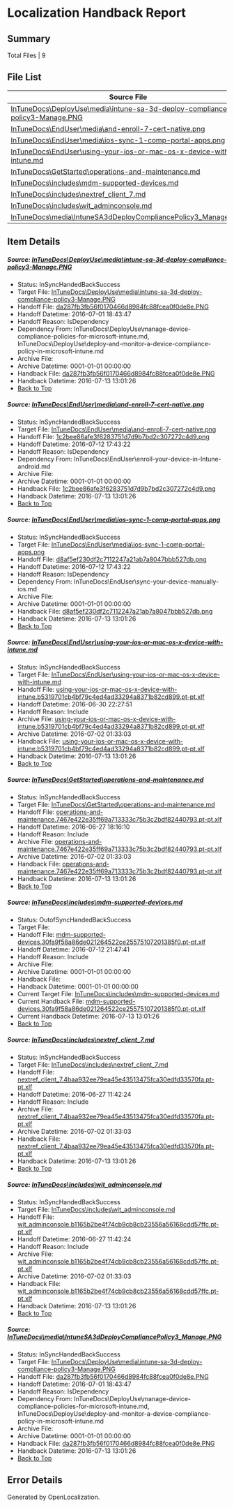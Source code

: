 # <a name='report-top'></a> Localization Handback Report

## Summary
 Total Files | 9

## File List
 Source File | Status | Details 
 ----------- | ------ | ------- 
 [InTuneDocs\DeployUse\media\intune-sa-3d-deploy-compliance-policy3-Manage.PNG](https://github.com/Microsoft/IntuneDocs-pr/blob/7eeb9c845875211ed68f90416b90431f2341bf6b/InTuneDocs/DeployUse/media/intune-sa-3d-deploy-compliance-policy3-Manage.PNG) | InSyncHandedBackSuccess | [Details](#da287fb3fb56f0170466d8984fc88fcea0f0de8e158)
 [InTuneDocs\EndUser\media\and-enroll-7-cert-native.png](https://github.com/Microsoft/IntuneDocs-pr/blob/59cb9c26f96352831d7190ea50e4d7c48c16d4f9/InTuneDocs/EndUser/media/and-enroll-7-cert-native.png) | InSyncHandedBackSuccess | [Details](#1c2bee86afe3f6283751d7d9b7bd2c307272c4d9333)
 [InTuneDocs\EndUser\media\ios-sync-1-comp-portal-apps.png](https://github.com/Microsoft/IntuneDocs-pr/blob/b3acbff3298f713674640eeb09d0ecf7845706ae/InTuneDocs/EndUser/media/ios-sync-1-comp-portal-apps.png) | InSyncHandedBackSuccess | [Details](#d8af5ef230df2c7112247a21ab7a8047bbb527db378)
 [InTuneDocs\EndUser\using-your-ios-or-mac-os-x-device-with-intune.md](https://github.com/Microsoft/IntuneDocs-pr/blob/24573d04c319e359b810b6fdf607b44db19306e9/InTuneDocs/EndUser/using-your-ios-or-mac-os-x-device-with-intune.md) | InSyncHandedBackSuccess | [Details](#bf298bace896a666d1f2992f2921ebf5a15f05f7452)
 [InTuneDocs\GetStarted\operations-and-maintenance.md](https://github.com/Microsoft/IntuneDocs-pr/blob/d82d0ae4820d2e2141848235b8741abccaec3bc6/InTuneDocs/GetStarted/operations-and-maintenance.md) | InSyncHandedBackSuccess | [Details](#a26de5f97800d8cac0c52c87014c75402460fee4522)
 [InTuneDocs\includes\mdm-supported-devices.md](https://github.com/Microsoft/IntuneDocs-pr/blob/5f336cf52cbecd93cb7b2850560327e6024302e0/InTuneDocs/includes/mdm-supported-devices.md) | OutofSyncHandedBackSuccess | [Details](#250e15795ac6bed9504f8c08d387d02526792687607)
 [InTuneDocs\includes\nextref_client_7.md](https://github.com/Microsoft/IntuneDocs-pr/blob/56ab8c21f7da490c3bf0d541c7026e2ed84926dd/InTuneDocs/includes/nextref_client_7.md) | InSyncHandedBackSuccess | [Details](#fb4c7817eac9a4569076492c3d678228adfa9cdf608)
 [InTuneDocs\includes\wit_adminconsole.md](https://github.com/Microsoft/IntuneDocs-pr/blob/56ab8c21f7da490c3bf0d541c7026e2ed84926dd/InTuneDocs/includes/wit_adminconsole.md) | InSyncHandedBackSuccess | [Details](#484386cefe4984efd6277a56d381ba29353839ca634)
 [InTuneDocs\media\IntuneSA3dDeployCompliancePolicy3_Manage.PNG](https://github.com/Microsoft/IntuneDocs-pr/blob/342ba96505b4ac7ce2c407a2f65c07379b29d7b9/InTuneDocs/media/IntuneSA3dDeployCompliancePolicy3_Manage.PNG) | InSyncHandedBackSuccess | [Details](#da287fb3fb56f0170466d8984fc88fcea0f0de8e938)

## Item Details
##### <a name='da287fb3fb56f0170466d8984fc88fcea0f0de8e158'></a> Source: [InTuneDocs\DeployUse\media\intune-sa-3d-deploy-compliance-policy3-Manage.PNG](https://github.com/Microsoft/IntuneDocs-pr/blob/7eeb9c845875211ed68f90416b90431f2341bf6b/InTuneDocs/DeployUse/media/intune-sa-3d-deploy-compliance-policy3-Manage.PNG)
* Status: InSyncHandedBackSuccess
* Target File: [InTuneDocs\DeployUse\media\intune-sa-3d-deploy-compliance-policy3-Manage.PNG](https://github.com/Microsoft/IntuneDocs-pr.pt-pt/blob/c1b05507655a86778ef656164a2017c05827ca58/InTuneDocs/DeployUse/media/intune-sa-3d-deploy-compliance-policy3-Manage.PNG)
* Handoff File: [da287fb3fb56f0170466d8984fc88fcea0f0de8e.PNG](https://github.com/Microsoft/EM.handoff/blob/602a96cfac830fc28512739e9e7e7a2e6ec68eb7/ol-handoff/Microsoft/IntuneDocs-pr.pt-pt/master/da287fb3fb56f0170466d8984fc88fcea0f0de8e.PNG)
* Handoff Datetime: 2016-07-01 18:43:47
* Handoff Reason: IsDependency
* Dependency From: InTuneDocs\DeployUse\manage-device-compliance-policies-for-microsoft-intune.md, InTuneDocs\DeployUse\deploy-and-monitor-a-device-compliance-policy-in-microsoft-intune.md
* Archive File: 
* Archive Datetime: 0001-01-01 00:00:00
* Handback File: [da287fb3fb56f0170466d8984fc88fcea0f0de8e.PNG](https://github.com/Microsoft/EM.handback/blob/f53f49d6cade6c642620946d1c7118f94e24244b/ol-handback/Microsoft/IntuneDocs-pr.pt-pt/master/da287fb3fb56f0170466d8984fc88fcea0f0de8e.PNG)
* Handback Datetime: 2016-07-13 13:01:26
* [Back to Top](#report-top)

##### <a name='1c2bee86afe3f6283751d7d9b7bd2c307272c4d9333'></a> Source: [InTuneDocs\EndUser\media\and-enroll-7-cert-native.png](https://github.com/Microsoft/IntuneDocs-pr/blob/59cb9c26f96352831d7190ea50e4d7c48c16d4f9/InTuneDocs/EndUser/media/and-enroll-7-cert-native.png)
* Status: InSyncHandedBackSuccess
* Target File: [InTuneDocs\EndUser\media\and-enroll-7-cert-native.png](https://github.com/Microsoft/IntuneDocs-pr.pt-pt/blob/c1b05507655a86778ef656164a2017c05827ca58/InTuneDocs/EndUser/media/and-enroll-7-cert-native.png)
* Handoff File: [1c2bee86afe3f6283751d7d9b7bd2c307272c4d9.png](https://github.com/Microsoft/EM.handoff/blob/c810df6624a7981e332432edbb35984742201ee3/ol-handoff/Microsoft/IntuneDocs-pr.pt-pt/master/1c2bee86afe3f6283751d7d9b7bd2c307272c4d9.png)
* Handoff Datetime: 2016-07-12 17:43:22
* Handoff Reason: IsDependency
* Dependency From: InTuneDocs\EndUser\enroll-your-device-in-Intune-android.md
* Archive File: 
* Archive Datetime: 0001-01-01 00:00:00
* Handback File: [1c2bee86afe3f6283751d7d9b7bd2c307272c4d9.png](https://github.com/Microsoft/EM.handback/blob/f53f49d6cade6c642620946d1c7118f94e24244b/ol-handback/Microsoft/IntuneDocs-pr.pt-pt/master/1c2bee86afe3f6283751d7d9b7bd2c307272c4d9.png)
* Handback Datetime: 2016-07-13 13:01:26
* [Back to Top](#report-top)

##### <a name='d8af5ef230df2c7112247a21ab7a8047bbb527db378'></a> Source: [InTuneDocs\EndUser\media\ios-sync-1-comp-portal-apps.png](https://github.com/Microsoft/IntuneDocs-pr/blob/b3acbff3298f713674640eeb09d0ecf7845706ae/InTuneDocs/EndUser/media/ios-sync-1-comp-portal-apps.png)
* Status: InSyncHandedBackSuccess
* Target File: [InTuneDocs\EndUser\media\ios-sync-1-comp-portal-apps.png](https://github.com/Microsoft/IntuneDocs-pr.pt-pt/blob/c1b05507655a86778ef656164a2017c05827ca58/InTuneDocs/EndUser/media/ios-sync-1-comp-portal-apps.png)
* Handoff File: [d8af5ef230df2c7112247a21ab7a8047bbb527db.png](https://github.com/Microsoft/EM.handoff/blob/c810df6624a7981e332432edbb35984742201ee3/ol-handoff/Microsoft/IntuneDocs-pr.pt-pt/master/d8af5ef230df2c7112247a21ab7a8047bbb527db.png)
* Handoff Datetime: 2016-07-12 17:43:22
* Handoff Reason: IsDependency
* Dependency From: InTuneDocs\EndUser\sync-your-device-manually-ios.md
* Archive File: 
* Archive Datetime: 0001-01-01 00:00:00
* Handback File: [d8af5ef230df2c7112247a21ab7a8047bbb527db.png](https://github.com/Microsoft/EM.handback/blob/f53f49d6cade6c642620946d1c7118f94e24244b/ol-handback/Microsoft/IntuneDocs-pr.pt-pt/master/d8af5ef230df2c7112247a21ab7a8047bbb527db.png)
* Handback Datetime: 2016-07-13 13:01:26
* [Back to Top](#report-top)

##### <a name='bf298bace896a666d1f2992f2921ebf5a15f05f7452'></a> Source: [InTuneDocs\EndUser\using-your-ios-or-mac-os-x-device-with-intune.md](https://github.com/Microsoft/IntuneDocs-pr/blob/24573d04c319e359b810b6fdf607b44db19306e9/InTuneDocs/EndUser/using-your-ios-or-mac-os-x-device-with-intune.md)
* Status: InSyncHandedBackSuccess
* Target File: [InTuneDocs\EndUser\using-your-ios-or-mac-os-x-device-with-intune.md](https://github.com/Microsoft/IntuneDocs-pr.pt-pt/blob/c1b05507655a86778ef656164a2017c05827ca58/InTuneDocs/EndUser/using-your-ios-or-mac-os-x-device-with-intune.md)
* Handoff File: [using-your-ios-or-mac-os-x-device-with-intune.b5319701cb4bf79c4ed4ad33294a8371b82cd899.pt-pt.xlf](https://github.com/Microsoft/EM.handoff/blob/dbfe2eb35c3572a6b2cdbc18383a63c6a97534fc/ol-handoff/Microsoft/IntuneDocs-pr.pt-pt/master/using-your-ios-or-mac-os-x-device-with-intune.b5319701cb4bf79c4ed4ad33294a8371b82cd899.pt-pt.xlf)
* Handoff Datetime: 2016-06-30 22:27:51
* Handoff Reason: Include
* Archive File: [using-your-ios-or-mac-os-x-device-with-intune.b5319701cb4bf79c4ed4ad33294a8371b82cd899.pt-pt.xlf](https://github.com/Microsoft/EM.handoff/blob/78757f2aae44696e92c09a99a285043e68179034/ol-handoff/Microsoft/IntuneDocs-pr.pt-pt/master/archive/using-your-ios-or-mac-os-x-device-with-intune.b5319701cb4bf79c4ed4ad33294a8371b82cd899.pt-pt.xlf)
* Archive Datetime: 2016-07-02 01:33:03
* Handback File: [using-your-ios-or-mac-os-x-device-with-intune.b5319701cb4bf79c4ed4ad33294a8371b82cd899.pt-pt.xlf](https://github.com/Microsoft/EM.handback/blob/f53f49d6cade6c642620946d1c7118f94e24244b/ol-handback/Microsoft/IntuneDocs-pr.pt-pt/master/using-your-ios-or-mac-os-x-device-with-intune.b5319701cb4bf79c4ed4ad33294a8371b82cd899.pt-pt.xlf)
* Handback Datetime: 2016-07-13 13:01:26
* [Back to Top](#report-top)

##### <a name='a26de5f97800d8cac0c52c87014c75402460fee4522'></a> Source: [InTuneDocs\GetStarted\operations-and-maintenance.md](https://github.com/Microsoft/IntuneDocs-pr/blob/d82d0ae4820d2e2141848235b8741abccaec3bc6/InTuneDocs/GetStarted/operations-and-maintenance.md)
* Status: InSyncHandedBackSuccess
* Target File: [InTuneDocs\GetStarted\operations-and-maintenance.md](https://github.com/Microsoft/IntuneDocs-pr.pt-pt/blob/c1b05507655a86778ef656164a2017c05827ca58/InTuneDocs/GetStarted/operations-and-maintenance.md)
* Handoff File: [operations-and-maintenance.7467e422e35ff69a713333c75b3c2bdf82440793.pt-pt.xlf](https://github.com/Microsoft/EM.handoff/blob/6527041760837ad29a763c68ba8fdb46453b0582/ol-handoff/Microsoft/IntuneDocs-pr.pt-pt/master/operations-and-maintenance.7467e422e35ff69a713333c75b3c2bdf82440793.pt-pt.xlf)
* Handoff Datetime: 2016-06-27 18:16:10
* Handoff Reason: Include
* Archive File: [operations-and-maintenance.7467e422e35ff69a713333c75b3c2bdf82440793.pt-pt.xlf](https://github.com/Microsoft/EM.handoff/blob/78757f2aae44696e92c09a99a285043e68179034/ol-handoff/Microsoft/IntuneDocs-pr.pt-pt/master/archive/operations-and-maintenance.7467e422e35ff69a713333c75b3c2bdf82440793.pt-pt.xlf)
* Archive Datetime: 2016-07-02 01:33:03
* Handback File: [operations-and-maintenance.7467e422e35ff69a713333c75b3c2bdf82440793.pt-pt.xlf](https://github.com/Microsoft/EM.handback/blob/f53f49d6cade6c642620946d1c7118f94e24244b/ol-handback/Microsoft/IntuneDocs-pr.pt-pt/master/operations-and-maintenance.7467e422e35ff69a713333c75b3c2bdf82440793.pt-pt.xlf)
* Handback Datetime: 2016-07-13 13:01:26
* [Back to Top](#report-top)

##### <a name='250e15795ac6bed9504f8c08d387d02526792687607'></a> Source: [InTuneDocs\includes\mdm-supported-devices.md](https://github.com/Microsoft/IntuneDocs-pr/blob/5f336cf52cbecd93cb7b2850560327e6024302e0/InTuneDocs/includes/mdm-supported-devices.md)
* Status: OutofSyncHandedBackSuccess
* Target File: 
* Handoff File: [mdm-supported-devices.30fa9f58a86de021264522ce25575107201385f0.pt-pt.xlf](https://github.com/Microsoft/EM.handoff/blob/3b6850047856530f35fa1eb310fb1b0b04d352a3/ol-handoff/Microsoft/IntuneDocs-pr.pt-pt/master/mdm-supported-devices.30fa9f58a86de021264522ce25575107201385f0.pt-pt.xlf)
* Handoff Datetime: 2016-07-12 21:47:41
* Handoff Reason: Include
* Archive File: 
* Archive Datetime: 0001-01-01 00:00:00
* Handback File: 
* Handback Datetime: 0001-01-01 00:00:00
* Current Target File: [InTuneDocs\includes\mdm-supported-devices.md](https://github.com/Microsoft/IntuneDocs-pr.pt-pt/blob/c1b05507655a86778ef656164a2017c05827ca58/InTuneDocs/includes/mdm-supported-devices.md)
* Current Handback File: [mdm-supported-devices.30fa9f58a86de021264522ce25575107201385f0.pt-pt.xlf](https://github.com/Microsoft/EM.handback/blob/f53f49d6cade6c642620946d1c7118f94e24244b/ol-handback/Microsoft/IntuneDocs-pr.pt-pt/master/mdm-supported-devices.30fa9f58a86de021264522ce25575107201385f0.pt-pt.xlf)
* Current Handback Datetime: 2016-07-13 13:01:26
* [Back to Top](#report-top)

##### <a name='fb4c7817eac9a4569076492c3d678228adfa9cdf608'></a> Source: [InTuneDocs\includes\nextref_client_7.md](https://github.com/Microsoft/IntuneDocs-pr/blob/56ab8c21f7da490c3bf0d541c7026e2ed84926dd/InTuneDocs/includes/nextref_client_7.md)
* Status: InSyncHandedBackSuccess
* Target File: [InTuneDocs\includes\nextref_client_7.md](https://github.com/Microsoft/IntuneDocs-pr.pt-pt/blob/c1b05507655a86778ef656164a2017c05827ca58/InTuneDocs/includes/nextref_client_7.md)
* Handoff File: [nextref_client_7.4baa932ee79ea45e43513475fca30edfd33570fa.pt-pt.xlf](https://github.com/Microsoft/EM.handoff/blob/87e25293ac48494f472178a485e15a71c94b48b2/ol-handoff/Microsoft/IntuneDocs-pr.pt-pt/master/nextref_client_7.4baa932ee79ea45e43513475fca30edfd33570fa.pt-pt.xlf)
* Handoff Datetime: 2016-06-27 11:42:24
* Handoff Reason: Include
* Archive File: [nextref_client_7.4baa932ee79ea45e43513475fca30edfd33570fa.pt-pt.xlf](https://github.com/Microsoft/EM.handoff/blob/78757f2aae44696e92c09a99a285043e68179034/ol-handoff/Microsoft/IntuneDocs-pr.pt-pt/master/archive/nextref_client_7.4baa932ee79ea45e43513475fca30edfd33570fa.pt-pt.xlf)
* Archive Datetime: 2016-07-02 01:33:03
* Handback File: [nextref_client_7.4baa932ee79ea45e43513475fca30edfd33570fa.pt-pt.xlf](https://github.com/Microsoft/EM.handback/blob/f53f49d6cade6c642620946d1c7118f94e24244b/ol-handback/Microsoft/IntuneDocs-pr.pt-pt/master/nextref_client_7.4baa932ee79ea45e43513475fca30edfd33570fa.pt-pt.xlf)
* Handback Datetime: 2016-07-13 13:01:26
* [Back to Top](#report-top)

##### <a name='484386cefe4984efd6277a56d381ba29353839ca634'></a> Source: [InTuneDocs\includes\wit_adminconsole.md](https://github.com/Microsoft/IntuneDocs-pr/blob/56ab8c21f7da490c3bf0d541c7026e2ed84926dd/InTuneDocs/includes/wit_adminconsole.md)
* Status: InSyncHandedBackSuccess
* Target File: [InTuneDocs\includes\wit_adminconsole.md](https://github.com/Microsoft/IntuneDocs-pr.pt-pt/blob/c1b05507655a86778ef656164a2017c05827ca58/InTuneDocs/includes/wit_adminconsole.md)
* Handoff File: [wit_adminconsole.b1165b2be4f74cb9cb8cb23556a56168cdd57ffc.pt-pt.xlf](https://github.com/Microsoft/EM.handoff/blob/87e25293ac48494f472178a485e15a71c94b48b2/ol-handoff/Microsoft/IntuneDocs-pr.pt-pt/master/wit_adminconsole.b1165b2be4f74cb9cb8cb23556a56168cdd57ffc.pt-pt.xlf)
* Handoff Datetime: 2016-06-27 11:42:24
* Handoff Reason: Include
* Archive File: [wit_adminconsole.b1165b2be4f74cb9cb8cb23556a56168cdd57ffc.pt-pt.xlf](https://github.com/Microsoft/EM.handoff/blob/78757f2aae44696e92c09a99a285043e68179034/ol-handoff/Microsoft/IntuneDocs-pr.pt-pt/master/archive/wit_adminconsole.b1165b2be4f74cb9cb8cb23556a56168cdd57ffc.pt-pt.xlf)
* Archive Datetime: 2016-07-02 01:33:03
* Handback File: [wit_adminconsole.b1165b2be4f74cb9cb8cb23556a56168cdd57ffc.pt-pt.xlf](https://github.com/Microsoft/EM.handback/blob/f53f49d6cade6c642620946d1c7118f94e24244b/ol-handback/Microsoft/IntuneDocs-pr.pt-pt/master/wit_adminconsole.b1165b2be4f74cb9cb8cb23556a56168cdd57ffc.pt-pt.xlf)
* Handback Datetime: 2016-07-13 13:01:26
* [Back to Top](#report-top)

##### <a name='da287fb3fb56f0170466d8984fc88fcea0f0de8e938'></a> Source: [InTuneDocs\media\IntuneSA3dDeployCompliancePolicy3_Manage.PNG](https://github.com/Microsoft/IntuneDocs-pr/blob/342ba96505b4ac7ce2c407a2f65c07379b29d7b9/InTuneDocs/media/IntuneSA3dDeployCompliancePolicy3_Manage.PNG)
* Status: InSyncHandedBackSuccess
* Target File: [InTuneDocs\DeployUse\media\intune-sa-3d-deploy-compliance-policy3-Manage.PNG](https://github.com/Microsoft/IntuneDocs-pr.pt-pt/blob/c1b05507655a86778ef656164a2017c05827ca58/InTuneDocs/DeployUse/media/intune-sa-3d-deploy-compliance-policy3-Manage.PNG)
* Handoff File: [da287fb3fb56f0170466d8984fc88fcea0f0de8e.PNG](https://github.com/Microsoft/EM.handoff/blob/602a96cfac830fc28512739e9e7e7a2e6ec68eb7/ol-handoff/Microsoft/IntuneDocs-pr.pt-pt/master/da287fb3fb56f0170466d8984fc88fcea0f0de8e.PNG)
* Handoff Datetime: 2016-07-01 18:43:47
* Handoff Reason: IsDependency
* Dependency From: InTuneDocs\DeployUse\manage-device-compliance-policies-for-microsoft-intune.md, InTuneDocs\DeployUse\deploy-and-monitor-a-device-compliance-policy-in-microsoft-intune.md
* Archive File: 
* Archive Datetime: 0001-01-01 00:00:00
* Handback File: [da287fb3fb56f0170466d8984fc88fcea0f0de8e.PNG](https://github.com/Microsoft/EM.handback/blob/f53f49d6cade6c642620946d1c7118f94e24244b/ol-handback/Microsoft/IntuneDocs-pr.pt-pt/master/da287fb3fb56f0170466d8984fc88fcea0f0de8e.PNG)
* Handback Datetime: 2016-07-13 13:01:26
* [Back to Top](#report-top)


## Error Details

Generated by OpenLocalization.
